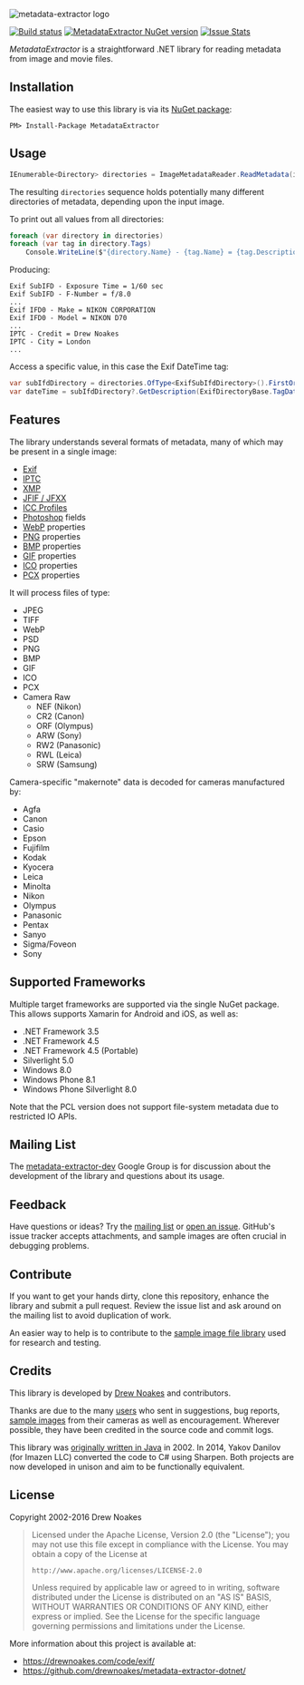 ![metadata-extractor logo](https://cdn.rawgit.com/drewnoakes/metadata-extractor/master/Resources/metadata-extractor-logo.svg)

[![Build status](https://ci.appveyor.com/api/projects/status/90hfuleg8wj8r956?svg=true)](https://ci.appveyor.com/project/drewnoakes/metadata-extractor-dotnet)
[![MetadataExtractor NuGet version](https://img.shields.io/nuget/v/MetadataExtractor.svg)](https://www.nuget.org/packages/MetadataExtractor/)
[![Issue Stats](http://issuestats.com/github/drewnoakes/metadata-extractor-dotnet/badge/issue?style=flat)](http://issuestats.com/github/drewnoakes/metadata-extractor-dotnet)
<!--[![MetadataExtractor download stats](https://img.shields.io/nuget/dt/MetadataExtractor.svg)](https://www.nuget.org/packages/MetadataExtractor/)-->

_MetadataExtractor_ is a straightforward .NET library for reading metadata from image and movie files.

## Installation

The easiest way to use this library is via its [NuGet package](https://www.nuget.org/packages/MetadataExtractor/):

    PM> Install-Package MetadataExtractor

## Usage

```csharp
IEnumerable<Directory> directories = ImageMetadataReader.ReadMetadata(imagePath);
```

The resulting `directories` sequence holds potentially many different directories of metadata, depending upon the input image.

To print out all values from all directories:

```csharp
foreach (var directory in directories)
foreach (var tag in directory.Tags)
    Console.WriteLine($"{directory.Name} - {tag.Name} = {tag.Description}");
```

Producing:

```text
Exif SubIFD - Exposure Time = 1/60 sec
Exif SubIFD - F-Number = f/8.0
...
Exif IFD0 - Make = NIKON CORPORATION
Exif IFD0 - Model = NIKON D70
...
IPTC - Credit = Drew Noakes
IPTC - City = London
...
```

Access a specific value, in this case the Exif DateTime tag:

```csharp
var subIfdDirectory = directories.OfType<ExifSubIfdDirectory>().FirstOrDefault();
var dateTime = subIfdDirectory?.GetDescription(ExifDirectoryBase.TagDateTime);
```

## Features

The library understands several formats of metadata, many of which may be present in a single image:

* [Exif](http://en.wikipedia.org/wiki/Exchangeable_image_file_format)
* [IPTC](http://en.wikipedia.org/wiki/IPTC)
* [XMP](http://en.wikipedia.org/wiki/Extensible_Metadata_Platform)
* [JFIF / JFXX](http://en.wikipedia.org/wiki/JPEG_File_Interchange_Format)
* [ICC Profiles](http://en.wikipedia.org/wiki/ICC_profile)
* [Photoshop](http://en.wikipedia.org/wiki/Photoshop) fields
* [WebP](http://en.wikipedia.org/wiki/WebP) properties
* [PNG](http://en.wikipedia.org/wiki/Portable_Network_Graphics) properties
* [BMP](http://en.wikipedia.org/wiki/BMP_file_format) properties
* [GIF](http://en.wikipedia.org/wiki/Graphics_Interchange_Format) properties
* [ICO](https://en.wikipedia.org/wiki/ICO_(file_format)) properties
* [PCX](http://en.wikipedia.org/wiki/PCX) properties

It will process files of type:

* JPEG
* TIFF
* WebP
* PSD
* PNG
* BMP
* GIF
* ICO
* PCX
* Camera Raw
  * NEF (Nikon)
  * CR2 (Canon)
  * ORF (Olympus)
  * ARW (Sony)
  * RW2 (Panasonic)
  * RWL (Leica)
  * SRW (Samsung)

Camera-specific "makernote" data is decoded for cameras manufactured by:

* Agfa
* Canon
* Casio
* Epson
* Fujifilm
* Kodak
* Kyocera
* Leica
* Minolta
* Nikon
* Olympus
* Panasonic
* Pentax
* Sanyo
* Sigma/Foveon
* Sony

## Supported Frameworks

Multiple target frameworks are supported via the single NuGet package. This allows supports Xamarin for Android and iOS, as well as:

- .NET Framework 3.5
- .NET Framework 4.5
- .NET Framework 4.5 (Portable)
- Silverlight 5.0
- Windows 8.0
- Windows Phone 8.1
- Windows Phone Silverlight 8.0

Note that the PCL version does not support file-system metadata due to restricted IO APIs.

## Mailing List

The [metadata-extractor-dev](https://groups.google.com/forum/#!forum/metadata-extractor-dev) Google Group is for discussion about the development of the library and questions about its usage.

## Feedback

Have questions or ideas? Try the [mailing list](http://groups.google.com/group/metadata-extractor-dev) or [open an issue](https://github.com/drewnoakes/metadata-extractor-dotnet/issues). GitHub's issue tracker accepts attachments, and sample images are often crucial in debugging problems.

## Contribute

If you want to get your hands dirty, clone this repository, enhance the library and submit a pull request. Review the issue list and ask around on the mailing list to avoid duplication of work.

An easier way to help is to contribute to the [sample image file library](https://github.com/drewnoakes/metadata-extractor/wiki/ImageDatabase) used for research and testing.

## Credits

This library is developed by [Drew Noakes](https://drewnoakes.com/code/exif/) and contributors.

Thanks are due to the many [users](https://github.com/drewnoakes/metadata-extractor/wiki/UsedBy) who sent in suggestions, bug reports,
[sample images](https://github.com/drewnoakes/metadata-extractor/wiki/ImageDatabase) from their cameras as well as encouragement.
Wherever possible, they have been credited in the source code and commit logs.

This library was [originally written in Java](https://github.com/drewnoakes/metadata-extractor/) in 2002. In 2014, Yakov Danilov (for Imazen LLC) converted the code to C# using Sharpen. Both projects are now developed in unison and aim to be functionally equivalent.

## License

Copyright 2002-2016 Drew Noakes

> Licensed under the Apache License, Version 2.0 (the "License");
> you may not use this file except in compliance with the License.
> You may obtain a copy of the License at
>
>     http://www.apache.org/licenses/LICENSE-2.0
>
> Unless required by applicable law or agreed to in writing, software
> distributed under the License is distributed on an "AS IS" BASIS,
> WITHOUT WARRANTIES OR CONDITIONS OF ANY KIND, either express or implied.
> See the License for the specific language governing permissions and
> limitations under the License.

More information about this project is available at:

* https://drewnoakes.com/code/exif/
* https://github.com/drewnoakes/metadata-extractor-dotnet/
